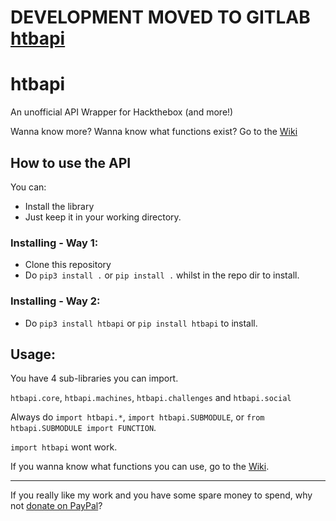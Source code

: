 # DEVELOPMENT MOVED TO GITLAB [htbapi](https://gitlab.com/sw1tchbl4d3/htbapi)

# htbapi
An unofficial API Wrapper for Hackthebox (and more!) 

Wanna know more? Wanna know what functions exist?
Go to the [Wiki](https://github.com/sw1tchbl4d3-github/htbapi/wiki)

## How to use the API
You can:
* Install the library
* Just keep it in your working directory.

### Installing - Way 1:
* Clone this repository
* Do `pip3 install .` or `pip install .` whilst in the repo dir to install.

### Installing - Way 2:
* Do `pip3 install htbapi` or `pip install htbapi` to install.

## Usage:

You have 4 sub-libraries you can import.

`htbapi.core`, `htbapi.machines`, `htbapi.challenges` and `htbapi.social`

Always do `import htbapi.*`, `import htbapi.SUBMODULE`, or `from htbapi.SUBMODULE import FUNCTION`. 

`import htbapi` wont work.

If you wanna know what functions you can use, go to the [Wiki](https://github.com/sw1tchbl4d3-github/htbapi/wiki).

***

If you really like my work and you have some spare money to spend, why not [donate on PayPal](https://www.paypal.com/cgi-bin/webscr?cmd=_s-xclick&hosted_button_id=U2BJNHKZYRR38&source=url)? 
